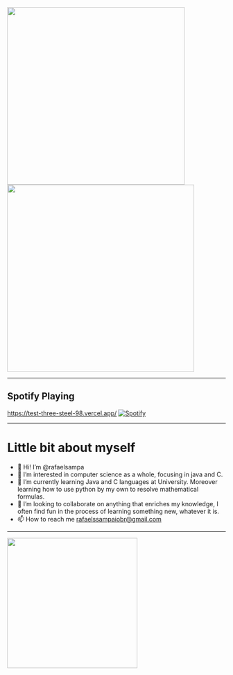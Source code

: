 
<!---


</div> -->


<a href="https://github.com/anuraghazra/github-readme-stats">
  <img width="409" align="center" src="https://github-readme-stats.vercel.app/api?username=rafaelsampa&theme=vue-dark&show_icons=true&hide_border=true&count_private=false" />
</a>
<a href="https://github.com/anuraghazra/convoychat">
  <img width="431" align="center" src="https://github-readme-streak-stats.herokuapp.com/?user=rafaelsampa&theme=vue-dark&hide_border=true" />
</a>


_________________________________
## Spotify Playing

https://test-three-steel-98.vercel.app/
[![Spotify](https://test-three-steel-98.vercel.app/api/spotify)](https://open.spotify.com/user/rafael.silva25)

_________________________________

# Little bit about myself
- 👋 Hi! I’m @rafaelsampa
- 👀 I’m interested in computer science as a whole, focusing in java and C. 
- 🌱 I’m currently learning Java and C languages at University. Moreover learning how to use python by my own to resolve mathematical formulas.
- 💞️ I’m looking to collaborate on anything that enriches my knowledge, I often find fun in the process of learning something new, whatever it is.
- 📫 How to reach me rafaelssampaiobr@gmail.com
  
________________________________

<a href="https://github.com/anuraghazra/github-readme-stats">
  <img height=300 align="center" src="https://github-readme-stats.vercel.app/api/top-langs/?username=rafaelsampa&theme=vue-dark&show_icons=true&hide_border=true&layout=donut" />
</a>

